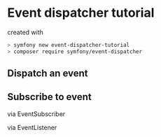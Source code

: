 # Event dispatcher tutorial

created with 

~~~bash
> symfony new event-dispatcher-tutorial
> composer require symfony/event-dispatcher  
~~~

## Dispatch an event

## Subscribe to event

via EventSubscriber

via EventListener
